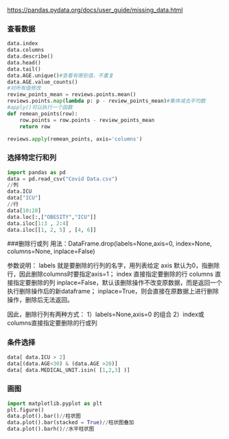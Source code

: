 https://pandas.pydata.org/docs/user_guide/missing_data.html
### 查看数据

```python
data.index
data.columns
data.describe()
data.head()
data.tail()
data.AGE.unique()#查看有哪些值，不重复
data.AGE.value_counts()
#对所有值修改
review_points_mean = reviews.points.mean()
reviews.points.map(lambda p: p - review_points_mean)#集体减去平均数
#apply()可以执行一个函数
def remean_points(row):
    row.points = row.points - review_points_mean
    return row

reviews.apply(remean_points, axis='columns')
```
### 选择特定行和列
```python
import pandas as pd
data = pd.read_csv("Covid Data.csv")
//列
data.ICU 
data["ICU"]
//行
data[10:20]
data.loc[:,["OBESITY","ICU"]]
data.iloc[1:3 , 2:4]
data.iloc[[1, 2, 5] , [4, 6]]

```
###删除行或列
用法：DataFrame.drop(labels=None,axis=0, index=None, columns=None, inplace=False)

参数说明：
labels 就是要删除的行列的名字，用列表给定
axis 默认为0，指删除行，因此删除columns时要指定axis=1；
index 直接指定要删除的行
columns 直接指定要删除的列
inplace=False，默认该删除操作不改变原数据，而是返回一个执行删除操作后的新dataframe；
inplace=True，则会直接在原数据上进行删除操作，删除后无法返回。

因此，删除行列有两种方式：
1）labels=None,axis=0 的组合
2）index或columns直接指定要删除的行或列

### 条件选择

```python
data[ data.ICU > 2]
data[(data.AGE<30) & (data.AGE >20)]
data[ data.MEDICAL_UNIT.isin( [1,2,3] )]
```

### 画图

```python
import matplotlib.pyplot as plt
plt.figure()
data.plot().bar()//柱状图
data.plot().bar(stacked = True)//柱状图叠加
data.plot().barh()//水平柱状图
